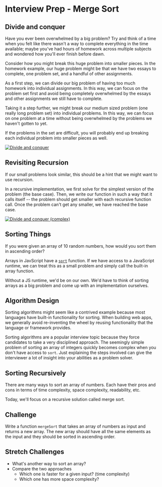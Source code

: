 # Interview Prep - Merge Sort

## Divide and conquer

Have you ever been overwhelmed by a big problem? Try and think of a time when you felt like there wasn't a way to complete everything in the time available; maybe you've had hours of homework across multiple subjects and wondered how you'll ever finish before dawn.

Consider how you might break this huge problem into smaller pieces. In the homework example, our huge problem might be that we have two essays to complete, one problem set, and a handful of other assignments.

As a first step, we can divide our big problem of having too much homework into individual assignments. In this way, we can focus on the problem set first and avoid being completely overwhelmed by the essays and other assignments we still have to complete.

Taking it a step further, we might break our medium sized problem (one really long problem set) into individual problems. In this way, we can focus on one problem at a time without being overwhelmed by the problems we haven't gotten to yet.

If the problems in the set are difficult, you will probably end up breaking each individual problem into smaller pieces as well.

[![Divide and conquer](https://s3.amazonaws.com/ka-cs-algorithms/divide_conquer_1_step.png)](https://www.khanacademy.org/computing/computer-science/algorithms/merge-sort/a/divide-and-conquer-algorithms)

## Revisiting Recursion

If our small problems look similar, this should be a hint that we might want to use recursion.

In a recursive implementation, we first solve for the simplest version of the problem (the base case). Then, we write our function in such a way that it calls itself -- the problem should get smaller with each recursive function call. Once the problem can't get any smaller, we have reached the base case.

[![Divide and conquer (complex)](https://s3.amazonaws.com/ka-cs-algorithms/divide_conquer_3_steps.png)](https://www.khanacademy.org/computing/computer-science/algorithms/merge-sort/a/divide-and-conquer-algorithms)

## Sorting Things

If you were given an array of 10 random numbers, how would you sort them in ascending order?

Arrays in JavScript have a [`sort`](http://www.w3schools.com/jsref/jsref_sort.asp) function. If we have access to a JavaScript runtime, we can treat this as a small problem and simply call the built-in array function.

Without a JS runtime, we'd be on our own. We'd have to think of sorting arrays as a big problem and come up with an implementation ourselves.

## Algorithm Design

Sorting algorithms might seem like a contrived example because most languages have built-in functionality for sorting. When building web apps, we generally avoid re-inventing the wheel by reusing functionality that the language or framework provides.

Sorting algorithms are a popular interview topic because they force candidates to take a very disciplined approach. The seemingly simple problem of sorting an array of integers quickly becomes complex when you don't have access to `sort`. Just explaining the steps involved can give the interviewer a lot of insight into your abilities as a problem solver.

## Sorting Recursively

There are many ways to sort an array of numbers. Each have their pros and cons in terms of time complexity, space complexity, readability, etc.

Today, we'll focus on a recursive solution called merge sort.

## Challenge

Write a function `mergeSort` that takes an array of numbers as input and returns a new array. The new array should have all the same elements as the input and they should be sorted in ascending order.

## Stretch Challenges

  * What's another way to sort an array?
  * Compare the two approaches
    * Which one is faster for a given input? (time complexity)
    * Which one has more space complexity?
